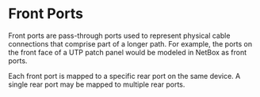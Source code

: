 # Front Ports

Front ports are pass-through ports used to represent physical cable connections that comprise part of a longer path. For example, the ports on the front face of a UTP patch panel would be modeled in NetBox as front ports.

Each front port is mapped to a specific rear port on the same device. A single rear port may be mapped to multiple rear ports.